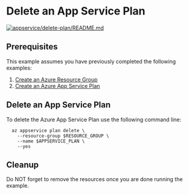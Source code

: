 
# Delete an App Service Plan

[![appservice/delete-plan/README.md](https://github.com/Azure-Samples/java-on-azure-examples/actions/workflows/appservice_delete-plan_README_md.yml/badge.svg)](https://github.com/Azure-Samples/java-on-azure-examples/actions/workflows/appservice_delete-plan_README_md.yml)

## Prerequisites

This example assumes you have previously completed the following examples:

1. [Create an Azure Resource Group](../../group/create/README.md)
1. [Create an Azure App Service Plan](../create-plan/README.md)

## Delete an App Service Plan

<!-- workflow.run()

  if [[ -z $REGION ]]; then
    export REGION=westus
  fi

  -->
<!-- workflow.cron(0 5 * * 3) -->
<!-- workflow.include(../create-plan/README.md) -->

To delete the Azure App Service Plan use the following command line:

```shell
  az appservice plan delete \
    --resource-group $RESOURCE_GROUP \
    --name $APPSERVICE_PLAN \
    --yes
```

<!-- workflow.directOnly() 

  export RESULT=$(az appservice plan show --resource-group $RESOURCE_GROUP --name $APPSERVICE_PLAN --query provisioningState --output tsv)
  az group delete --name $RESOURCE_GROUP --yes || true
  if [[ "$RESULT" == Succeeded ]]; then
    exit 1
  fi

  -->

## Cleanup

Do NOT forget to remove the resources once you are done running the example.
